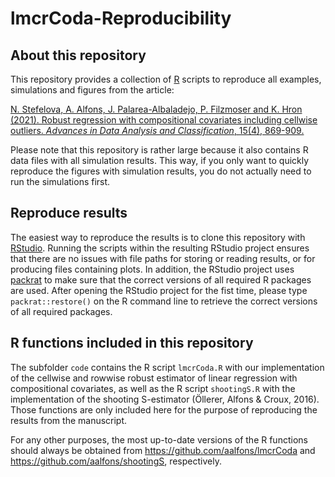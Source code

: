 # lmcrCoda-Reproducibility

## About this repository

This repository provides a collection of [R](https://CRAN.R-project.org/) 
scripts to reproduce all examples, simulations and figures from the article:  

[N. Stefelova, A. Alfons, J. Palarea-Albaladejo, P. Filzmoser and K. Hron (2021).
Robust regression with compositional covariates including cellwise outliers.
*Advances in Data Analysis and Classification*, 15(4), 869-909.](https://doi.org/10.1007/s11634-021-00436-9)

Please note that this repository is rather large because it also contains R 
data files with all simulation results.  This way, if you only want to quickly
reproduce the figures with simulation results, you do not actually need to run 
the simulations first.


## Reproduce results

The easiest way to reproduce the results is to clone this repository with 
[RStudio](https://rstudio.com/products/rstudio/download/).  Running the 
scripts within the resulting RStudio project ensures that there are no issues 
with file paths for storing or reading results, or for producing files 
containing plots.  In addition, the RStudio project uses 
[packrat](https://rstudio.github.io/packrat/) to make sure that the correct 
versions of all required R packages are used.  After opening the RStudio 
project for the fist time, please type `packrat::restore()` on the R command 
line to retrieve the correct versions of all required packages.


## R functions included in this repository

The subfolder `code` contains the R script `lmcrCoda.R` with our implementation 
of the cellwise and rowwise robust estimator of linear regression with 
compositional covariates, as well as the R script `shootingS.R` with the 
implementation of the shooting S-estimator (Öllerer, Alfons & Croux, 
2016).  Those functions are only included here for the purpose of reproducing 
the results from the manuscript.

For any other purposes, the most up-to-date versions of the R functions should 
always be obtained from <https://github.com/aalfons/lmcrCoda> and 
<https://github.com/aalfons/shootingS>, respectively.
